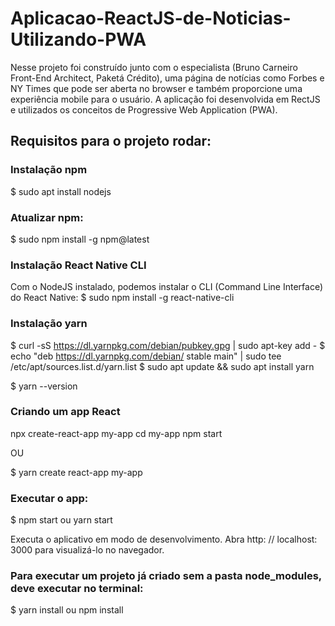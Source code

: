 # Aplicacao-ReactJS-de-Noticias-Utilizando-PWA


Nesse projeto foi construído junto com o especialista (Bruno Carneiro Front-End Architect, Paketá Crédito), uma página de notícias como Forbes e NY Times que pode ser aberta no browser e também proporcione uma experiência mobile para o usuário. A aplicação foi desenvolvida em RectJS e utilizados os conceitos de Progressive Web Application (PWA).

## Requisitos para o projeto rodar:

### Instalação npm
$ sudo apt install nodejs

### Atualizar npm:
$ sudo npm install -g npm@latest

### Instalação React Native CLI
Com o NodeJS instalado, podemos instalar o CLI (Command Line Interface) do React Native:
$ sudo npm install -g react-native-cli

### Instalação yarn

$ curl -sS https://dl.yarnpkg.com/debian/pubkey.gpg | sudo apt-key add -
$ echo "deb https://dl.yarnpkg.com/debian/ stable main" | sudo tee /etc/apt/sources.list.d/yarn.list
$ sudo apt update && sudo apt install yarn

$ yarn --version

### Criando um app React

npx create-react-app my-app
cd my-app
npm start

OU

$ yarn create react-app my-app

### Executar o app:
$ npm start ou yarn start

Executa o aplicativo em modo de desenvolvimento.
Abra http: // localhost: 3000 para visualizá-lo no navegador.

### Para executar um projeto já criado sem a pasta node_modules, deve executar no terminal:
$ yarn install ou npm install
